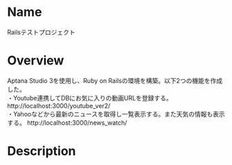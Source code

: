 # Name

Railsテストプロジェクト

# Overview
Aptana Studio 3を使用し、Ruby on Railsの環境を構築。以下2つの機能を作成した。  
・Youtube連携してDBにお気に入りの動画URLを登録する。  
http://localhost:3000/youtube_ver2/  
・Yahooなどから最新のニュースを取得し一覧表示する。また天気の情報も表示する。
http://localhost:3000/news_watch/  

# Description

